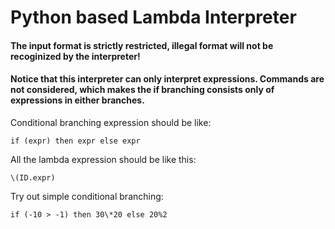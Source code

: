 # Python based Lambda Interpreter

#### The input format is strictly restricted, illegal format will not be recoginized by the interpreter!

#### Notice that this interpreter can only interpret expressions. Commands are not considered, which makes the if branching consists only of expressions in either branches.

Conditional branching expression should be like:

`if (expr) then expr else expr`

All the lambda expression should be like this:

`\(ID.expr)`

Try out simple conditional branching:

`if (-10 > -1) then 30\*20 else 20%2`
